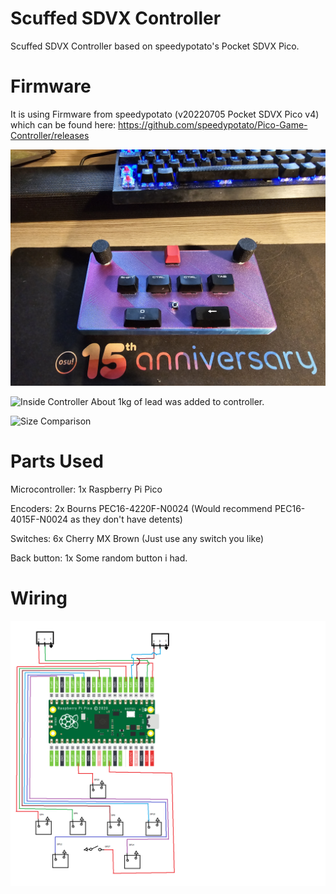 # Scuffed SDVX Controller

Scuffed SDVX Controller based on speedypotato's Pocket SDVX Pico.

# Firmware

It is using Firmware from speedypotato (v20220705 Pocket SDVX Pico v4) which can be found here: https://github.com/speedypotato/Pico-Game-Controller/releases




![Controller](Controller.jpg)

![Inside Controller](Inside.jpg)
About 1kg of lead was added to controller.

![Size Comparison](Size.jpg)

# Parts Used

Microcontroller: 1x Raspberry Pi Pico

Encoders: 2x Bourns PEC16-4220F-N0024 (Would recommend PEC16-4015F-N0024 as they don't have detents)

Switches: 6x Cherry MX Brown (Just use any switch you like)

Back button: 1x Some random button i had.

# Wiring

![Wiring](SVDX%20Controller%20Schematic.png)
